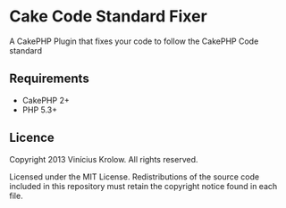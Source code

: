 Cake Code Standard Fixer
========================

A CakePHP Plugin that fixes your code to follow the CakePHP Code standard

Requirements
------------

* CakePHP 2+
* PHP 5.3+

Licence
-------

Copyright 2013 Vinícius Krolow. All rights reserved.

Licensed under the MIT License. Redistributions of the source code included in this repository must retain the copyright notice found in each file.
